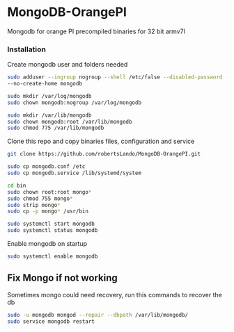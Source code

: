 # MongoDB-OrangePI

Mongodb for orange PI precompiled binaries for 32 bit armv7l

### Installation

Create mongodb user and folders needed

```bash
sudo adduser --ingroup nogroup --shell /etc/false --disabled-password --gecos "" \
--no-create-home mongodb

sudo mkdir /var/log/mongodb
sudo chown mongodb:nogroup /var/log/mongodb

sudo mkdir /var/lib/mongodb
sudo chown mongodb:root /var/lib/mongodb
sudo chmod 775 /var/lib/mongodb
```

Clone this repo and copy binaries files, configuration and service

```bash
git clone https://github.com/robertsLando/MongoDB-OrangePI.git

sudo cp mongodb.conf /etc
sudo cp mongodb.service /lib/systemd/system

cd bin
sudo chown root:root mongo*
sudo chmod 755 mongo*
sudo strip mongo*
sudo cp -p mongo* /usr/bin

sudo systemctl start mongodb
sudo systemctl status mongodb
```

Enable mongodb on startup

```bash
sudo systemctl enable mongodb
```

## Fix Mongo if not working

Sometimes mongo could need recovery, run this commands to recover the db

```bash
sudo -u mongodb mongod --repair --dbpath /var/lib/mongodb/
sudo service mongodb restart
```
